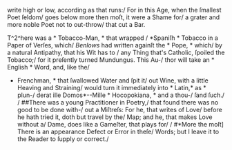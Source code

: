write high or low,  according as that runs:/
For in this Age, when the ſmallest Poet ſeldom/
goes below more then moſt, it were a Shame for/
a grater and more noble Poet not to out-throw/
that cut a Bar.


T^2^here was a * Tobacco-Man, * that wrapped /
*Spaniſh * Tobacco in a Paper of Verſes, which/
*Benlows*  had written againſt the * Pope, * which/
by a natural Antipathy, that his Wit has to /
any Thing that's Catholic, ſpoiled the Tobacco;/
for it preſently turned Mundungus.  This Au-/
thor will take an * English * Word, and, like the/
* Frenchman, * that ſwallowed Water and ſpit it/
 out Wine, with a little Heaving and Straining/
 would turn it immediately into * Latin,* as * plun-/
 derat ille Domos*--Mille * Hocopokiana, * and a thou-/
 ſand ſuch./
/
##There was a young Practitioner in Poetry,/
that found there was no good to be done with-/
out a Miſtreſs: For he, that writes of Love/
before he hath tried it, doth but travel by the/
Map; and he, that makes Love without a/
Dame, does like a Gameſter, that plays for/
/
#*More the moſt] There is an appearance Defect or Error in theſe/
Words; but I leave it to the Reader to ſupply or correct./
